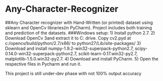 # Any-Character-Recognizer
##Any Character recognizer with Hand-Written (or printed) dataset using sklearn and OpenCv libraries(in PyCharm). Project includes both training and prediction of the datasets.
###Windows setup:
      1)	Install python 2.7.
      2)	Download OpenCv 3and extract it to C: drive. Copy cv2.pyd at c:/opencv/build/python/2.7/x86/   to python27/Lib/site-packages/
      3)	Download and install
                  numpy-1.9.2-win32-superpack-python2.7,
                  scipy-0.14.0-win32-superpack-python2.7,
                  scikit-learn-0.17.win32-py2.7,
                  matplotlib-1.5.0.win32-py2.7.
      4)	Download and install PyCharm.
      5)	Open the respective files in Pycharm and run it.

This project is still under-dev phase with not 100% output accuracy
